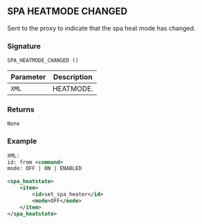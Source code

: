 ## SPA HEATMODE CHANGED

Sent to the proxy to indicate that the spa heat mode has changed.


### Signature

`SPA_HEATMODE_CHANGED ()`


| Parameter | Description |
| --- | --- |
| `XML` | HEATMODE. |


### Returns

`None`


### Example

```xml
XML:
id: from <command>
mode: OFF | ON | ENABLED
 
<spa_heatstate>
    <item>
        <id>set_spa_heater</id>
        <mode>OFF</mode>
    </item>
</spa_heatstate>
```
